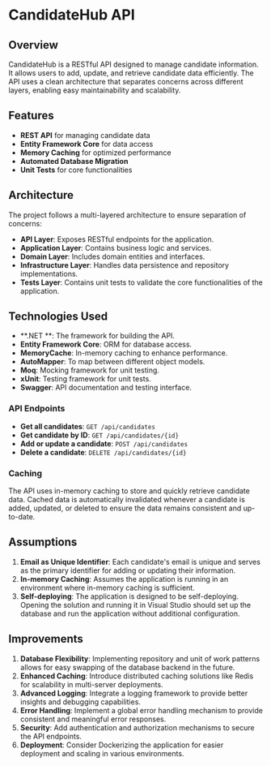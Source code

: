 # CandidateHub API

## Overview

CandidateHub is a RESTful API designed to manage candidate information. It allows users to add, update, and retrieve candidate data efficiently. The API uses a clean architecture that separates concerns across different layers, enabling easy maintainability and scalability.

## Features

- **REST API** for managing candidate data
- **Entity Framework Core** for data access
- **Memory Caching** for optimized performance
- **Automated Database Migration**
- **Unit Tests** for core functionalities

## Architecture

The project follows a multi-layered architecture to ensure separation of concerns:

- **API Layer**: Exposes RESTful endpoints for the application.
- **Application Layer**: Contains business logic and services.
- **Domain Layer**: Includes domain entities and interfaces.
- **Infrastructure Layer**: Handles data persistence and repository implementations.
- **Tests Layer**: Contains unit tests to validate the core functionalities of the application.

## Technologies Used

- **.NET **: The framework for building the API.
- **Entity Framework Core**: ORM for database access.
- **MemoryCache**: In-memory caching to enhance performance.
- **AutoMapper**: To map between different object models.
- **Moq**: Mocking framework for unit testing.
- **xUnit**: Testing framework for unit tests.
- **Swagger**: API documentation and testing interface.

### API Endpoints

- **Get all candidates**: `GET /api/candidates`
- **Get candidate by ID**: `GET /api/candidates/{id}`
- **Add or update a candidate**: `POST /api/candidates`
- **Delete a candidate**: `DELETE /api/candidates/{id}`

### Caching

The API uses in-memory caching to store and quickly retrieve candidate data. Cached data is automatically invalidated whenever a candidate is added, updated, or deleted to ensure the data remains consistent and up-to-date.

## Assumptions

1. **Email as Unique Identifier**: Each candidate's email is unique and serves as the primary identifier for adding or updating their information.
2. **In-memory Caching**: Assumes the application is running in an environment where in-memory caching is sufficient.
3. **Self-deploying**: The application is designed to be self-deploying. Opening the solution and running it in Visual Studio should set up the database and run the application without additional configuration.

## Improvements

1. **Database Flexibility**: Implementing repository and unit of work patterns allows for easy swapping of the database backend in the future.
2. **Enhanced Caching**: Introduce distributed caching solutions like Redis for scalability in multi-server deployments.
3. **Advanced Logging**: Integrate a logging framework to provide better insights and debugging capabilities.
4. **Error Handling**: Implement a global error handling mechanism to provide consistent and meaningful error responses.
5. **Security**: Add authentication and authorization mechanisms to secure the API endpoints.
6. **Deployment**: Consider Dockerizing the application for easier deployment and scaling in various environments.
